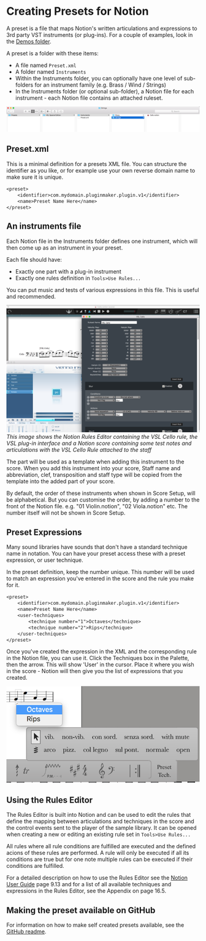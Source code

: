 Creating Presets for Notion
==========================
A preset is a file that maps Notion's written articulations and expressions to 3rd party VST instruments (or plug-ins). For a couple of examples, look in the [Demos folder](/Demos).

A preset is a folder with these items:

* A file named `Preset.xml`
* A folder named `Instruments`
* Within the Instruments folder, you can optionally have one level of sub-folders for an instrument family (e.g. Brass / Wind / Strings)
* In the Instruments folder (or optional sub-folder), a Notion file for each instrument - each Notion file contains an attached ruleset.

![Preset folder](/Documentation/Screenshots/preset_folder_setup.png?raw=true "Presets Folder")


Preset.xml
----------
This is a minimal definition for a presets XML file. You can structure the identifier as you like, or for example use your own reverse domain name to make sure it is unique. 

    <preset>
        <identifier>com.mydomain.pluginmaker.plugin.v1</identifier>
        <name>Preset Name Here</name>
    </preset>


An instruments file
-------------------
Each Notion file in the Instruments folder defines one instrument, which will then come up as an instrument in your preset.

Each file should have:

* Exactly one part with a plug-in instrument
* Exactly one rules definition in `Tools>Use Rules...`

You can put music and tests of various expressions in this file. This is useful and recommended.

![Notion file with Rule](/Documentation/Screenshots/rules_editor.png?raw=true "Notion file with Rule" )
*This image shows the Notion Rules Editor containing the VSL Cello rule, the VSL plug-in interface and a Notion score containing some test notes and articulations with the VSL Cello Rule attached to the staff*

The part will be used as a template when adding this instrument to the score. When you add this instrument into your score, Staff name and abbreviation, clef, transposition and staff type will be copied from the template into the added part of your score.

By default, the order of these instruments when shown in Score Setup, will be alphabetical. But you can customise the order, by adding a number to the front of the Notion file. e.g. "01 Violin.notion", "02 Viola.notion" etc. The number itself will not be shown in Score Setup.


Preset Expressions
------------------------
Many sound libraries have sounds that don't have a standard technique name in notation. You can have your preset access these with a preset expression, or user technique.

In the preset definition, keep the number unique. This number will be used to match an expression you've entered in the score and the rule you make for it.

    <preset>
        <identifier>com.mydomain.pluginmaker.plugin.v1</identifier>
        <name>Preset Name Here</name>
        <user-techniques>
            <technique number="1">Octaves</technique>
            <technique number="2">Rips</technique>
        </user-techniques>
    </preset>

Once you've created the expression in the XML and the corresponding rule in the Notion file, you can use it. Click the Techniques box in the Palette, then the arrow. This will show 'User' in the cursor. Place it where you wish in the score - Notion will then give you the list of expressions that you created.

![Preset Expressions](/Documentation/Screenshots/preset_expression.png?raw=true "Preset Expressions")


Using the Rules Editor
----------------------
The Rules Editor is built into Notion and can be used to edit the rules that define the mapping between articulations and techniques in the score and the control events sent to the player of the sample library. It can be opened when creating a new or editing an existing rule set in `Tools>Use Rules...`

All rules where all rule conditions are fulfilled are executed and the defined acions of these rules are performed. A rule will only be executed if all its conditions are true but for one note multiple rules can be executed if their conditions are fulfilled.

For a detailed description on how to use the Rules Editor see the [Notion User Guide](/Documentation/Notion%206.3%20User%20Guide.pdf) page 9.13 and for a list of all available techniques and expressions in the Rules Editor, see the Appendix on page 16.5.


Making the preset available on GitHub
-------------------------------------
For information on how to make self created presets available, see the [GitHub readme](/Documentation/Using%20GitHub.md).
